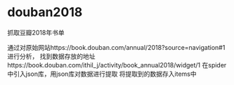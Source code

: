 # douban2018
抓取豆瓣2018年书单

通过对原始网站https://book.douban.com/annual/2018?source=navigation#1进行分析，
找到数据存放的地址https://book.douban.com/ithil_j/activity/book_annual2018/widget/1
在spider中引入json库，用json库对数据进行提取
将提取到的数据存入items中
